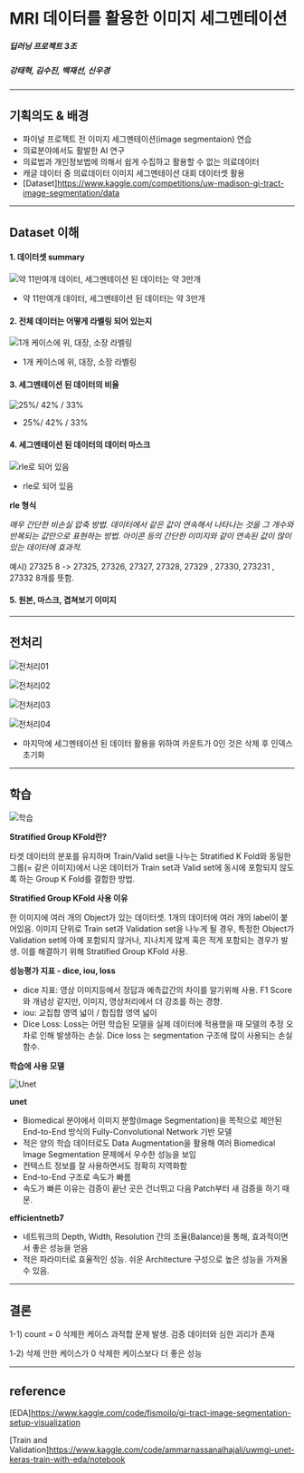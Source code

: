 # MRI 데이터를 활용한 이미지 세그멘테이션 

##### 딥러닝 프로젝트 3조
##### 강태혁, 김수진, 백재선, 신우경
___

## 기획의도 & 배경
- 파이널 프로젝트 전 이미지 세그멘테이션(image segmentaion) 연습
- 의료분야에서도 활발한 AI 연구
- 의료법과 개인정보법에 의해서 쉽게 수집하고 활용할 수 없는 의료데이터
- 캐글 데이터 중 의료데이터 이미지 세그멘테이션 대회 데이터셋 활용
- [Dataset]<https://www.kaggle.com/competitions/uw-madison-gi-tract-image-segmentation/data>

___

## Dataset 이해

#### 1. 데이터셋 summary


![약 11만여개 데이터, 세그멘테이션 된 데이터는 약 3만개](./Images/02.dataset01.jpg)
- 약 11만여개 데이터, 세그멘테이션 된 데이터는 약 3만개




#### 2. 전체 데이터는 어떻게 라벨링 되어 있는지


![1개 케이스에 위, 대장, 소장 라벨링](./Images/02.dataset02.jpg)
- 1개 케이스에 위, 대장, 소장 라벨링




#### 3. 세그멘테이션 된 데이터의 비율


![25%/ 42% / 33%](./Images/02.dataset03.jpg)
- 25%/ 42% / 33%




#### 4. 세그멘테이션 된 데이터의 데이터 마스크


![rle로 되어 있음](./Images/02.dataset04.jpg)
- rle로 되어 있음


**rle 형식** 

_매우 간단한 비손실 압축 방법. 데이터에서 같은 값이 연속해서 나타나는 것을 그 개수와 반복되는 값만으로 표현하는 방법. 아이콘 등의 간단한 이미지와 같이 연속된 값이 많이 있는 데이터에 효과적._

예시)
27325 8 -> 27325, 27326, 27327, 27328, 27329 , 27330, 273231 , 27332 8개를 뜻함.


#### 5. 원본, 마스크, 겹쳐보기 이미지 

___


## 전처리


![전처리01](./Images/03.preprocessing01.jpg)

![전처리02](./Images/03.preprocessing02.jpg)

![전처리03](./Images/03.preprocessing03-최종결과.jpg)

![전처리04](./Images/03.preprocessing04_expt_count0.jpg)



- 마지막에 세그멘테이션 된 데이터 활용을 위하여 카운트가 0인 것은 삭제 후 인덱스 초기화


___


## 학습


![학습](./Images/04.train01-Stratified_Group_KFold.jpg)


**Stratified Group KFold란?**

타겟 데이터의 분포를 유지하며 Train/Valid set을 나누는 Stratified K Fold와 동일한 그룹(= 같은 이미지)에서 나온 데이터가
Train set과 Valid set에 동시에 포함되지 않도록 하는 Group K Fold를 결합한 방법.




**Stratified Group KFold 사용 이유**

한 이미지에 여러 개의 Object가 있는 데이터셋. 1개의 데이터에 여러 개의 label이 붙어있음.
이미지 단위로 Train set과 Validation set을 나누게 될 경우, 특정한 Object가 Validation set에 아예 포함되지 않거나, 지나치게 많게 혹은 적게 포함되는 경우가 발생. 이를 해결하기 위해 Stratified Group KFold 사용. 




**성능평가 지표 -  dice, iou, loss**

- dice 지표: 영상 이미지등에서 정답과 예측값간의 차이를 알기위해 사용. 
             F1 Score와 개념상 같지만, 이미지, 영상처리에서 더 강조를 하는 경향.
- iou: 교집합 영역 넓이 / 합집합 영역 넓이
- Dice Loss: Loss는 어떤 학습된 모델을 실제 데이터에 적용했을 때 모델의 추정 오차로 인해 발생하는 손실. 
             Dice loss 는 segmentation 구조에 많이 사용되는 손실함수.




**학습에 사용 모델**


![Unet](./Images/04.train04-unet01.png)


**unet**

- Biomedical 분야에서 이미지 분할(Image Segmentation)을 목적으로 제안된 End-to-End 방식의 Fully-Convolutional Network 기반 모델
- 적은 양의 학습 데이터로도 Data Augmentation을 활용해 여러 Biomedical Image Segmentation 문제에서 우수한 성능을 보임
- 컨텍스트 정보를 잘 사용하면서도 정확히 지역화함
- End-to-End 구조로 속도가 빠름
- 속도가 빠른 이유는 검증이 끝난 곳은 건너뛰고 다음 Patch부터 새 검증을 하기 때문.




**efficientnetb7**

- 네트워크의 Depth, Width, Resolution 간의 조율(Balance)을 통해, 효과적이면서 좋은 성능을 얻음
- 적은 파라미터로 효율적인 성능. 쉬운 Architecture 구성으로 높은 성능을 가져올 수 있음.


___


## 결론

1-1) count = 0  삭제한 케이스 과적합 문제 발생. 검증 데이터와 심한 괴리가 존재


1-2) 삭제 안한 케이스가 0 삭제한 케이스보다 더 좋은 성능



___


## reference


[EDA]<https://www.kaggle.com/code/fismoilo/gi-tract-image-segmentation-setup-visualization>


[Train and Validation]<https://www.kaggle.com/code/ammarnassanalhajali/uwmgi-unet-keras-train-with-eda/notebook>
 
